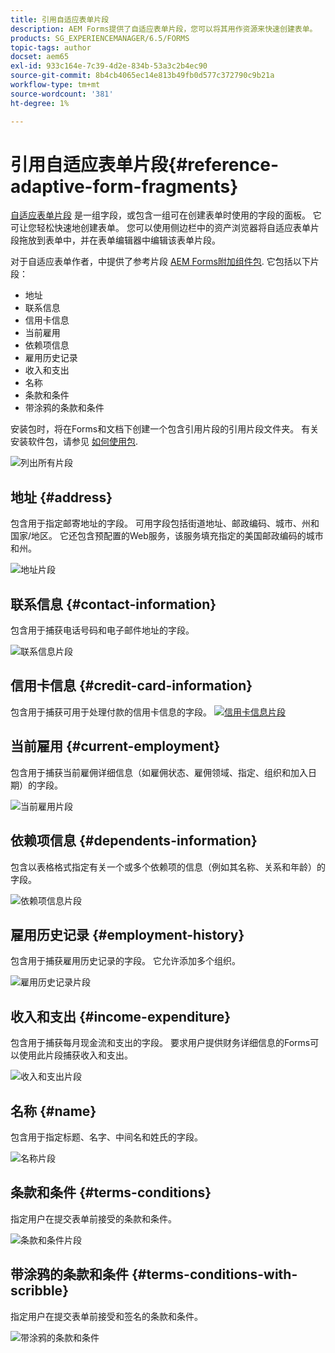 ```yaml
---
title: 引用自适应表单片段
description: AEM Forms提供了自适应表单片段，您可以将其用作资源来快速创建表单。
products: SG_EXPERIENCEMANAGER/6.5/FORMS
topic-tags: author
docset: aem65
exl-id: 933c164e-7c39-4d2e-834b-53a3c2b4ec90
source-git-commit: 8b4cb4065ec14e813b49fb0d577c372790c9b21a
workflow-type: tm+mt
source-wordcount: '381'
ht-degree: 1%

---
```


# 引用自适应表单片段{#reference-adaptive-form-fragments}

[自适应表单片段](../../forms/using/adaptive-form-fragments.md) 是一组字段，或包含一组可在创建表单时使用的字段的面板。 它可让您轻松快速地创建表单。 您可以使用侧边栏中的资产浏览器将自适应表单片段拖放到表单中，并在表单编辑器中编辑该表单片段。

对于自适应表单作者，中提供了参考片段 [AEM Forms附加组件包](https://experienceleague.adobe.com/docs/experience-manager-release-information/aem-release-updates/forms-updates/aem-forms-releases.html?lang=en). 它包括以下片段：

* 地址
* 联系信息
* 信用卡信息
* 当前雇用
* 依赖项信息
* 雇用历史记录
* 收入和支出
* 名称
* 条款和条件
* 带涂鸦的条款和条件

安装包时，将在Forms和文档下创建一个包含引用片段的引用片段文件夹。 有关安装软件包，请参见 [如何使用包](/help/sites-administering/package-manager.md).

![列出所有片段](assets/ootb-frags.png)

## 地址 {#address}

包含用于指定邮寄地址的字段。 可用字段包括街道地址、邮政编码、城市、州和国家/地区。 它还包含预配置的Web服务，该服务填充指定的美国邮政编码的城市和州。

![地址片段](assets/address.png)

<!--[Click to enlarge

](assets/address-1.png)-->

## 联系信息 {#contact-information}

包含用于捕获电话号码和电子邮件地址的字段。

![联系信息片段](assets/contact-info.png)

<!--[Click to enlarge

](assets/contact-info-1.png)-->

## 信用卡信息 {#credit-card-information}

包含用于捕获可用于处理付款的信用卡信息的字段。
[![信用卡信息片段](assets/cc-info.png)](assets/cc-info-1.png)

## 当前雇用 {#current-employment}

包含用于捕获当前雇佣详细信息（如雇佣状态、雇佣领域、指定、组织和加入日期）的字段。

![当前雇用片段](assets/current-emp.png)

<!--[Click to enlarge

](assets/current-emp-1.png)-->

## 依赖项信息 {#dependents-information}

包含以表格格式指定有关一个或多个依赖项的信息（例如其名称、关系和年龄）的字段。

![依赖项信息片段](assets/dependents-info.png)

<!--[Click to enlarge

](assets/dependents-info-1.png)-->

## 雇用历史记录 {#employment-history}

包含用于捕获雇用历史记录的字段。 它允许添加多个组织。

![雇用历史记录片段](assets/emp-history.png)

<!--[Click to enlarge

](assets/emp-history-1.png)-->

## 收入和支出 {#income-expenditure}

包含用于捕获每月现金流和支出的字段。 要求用户提供财务详细信息的Forms可以使用此片段捕获收入和支出。

![收入和支出片段](assets/income.png)

<!--[Click to enlarge

](assets/income-1.png)-->

## 名称 {#name}

包含用于指定标题、名字、中间名和姓氏的字段。

![名称片段](assets/name.png)

<!--[Click to enlarge

](assets/name-1.png)-->

## 条款和条件 {#terms-conditions}

指定用户在提交表单前接受的条款和条件。

![条款和条件片段](assets/tnc.png)

<!--[Click to enlarge

](assets/tnc-1.png)-->

## 带涂鸦的条款和条件 {#terms-conditions-with-scribble}

指定用户在提交表单前接受和签名的条款和条件。

![带涂鸦的条款和条件](assets/tnc-scribble.png)

<!--[Click to enlarge

](assets/tnc-scribble-1.png)-->
